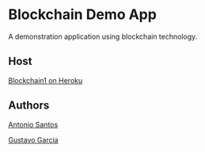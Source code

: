 # Blockchain Demo App

A demonstration application using blockchain technology.

## Host

[Blockchain1 on Heroku](https://blockchain1aus.herokuapp.com/)

## Authors

[Antonio Santos](mailto:1@2)

[Gustavo Garcia](mailto:gcastilhos@gmail.com)
